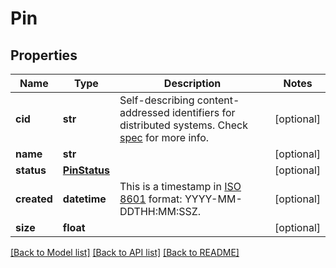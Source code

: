 # Pin


## Properties
Name | Type | Description | Notes
------------ | ------------- | ------------- | -------------
**cid** | **str** | Self-describing content-addressed identifiers for distributed systems. Check [spec](https://github.com/multiformats/cid) for more info. | [optional] 
**name** | **str** |  | [optional] 
**status** | [**PinStatus**](PinStatus.md) |  | [optional] 
**created** | **datetime** | This is a timestamp in [ISO 8601](https://en.wikipedia.org/wiki/ISO_8601) format: YYYY-MM-DDTHH:MM:SSZ. | [optional] 
**size** | **float** |  | [optional] 

[[Back to Model list]](../README.md#documentation-for-models) [[Back to API list]](../README.md#documentation-for-api-endpoints) [[Back to README]](../README.md)


